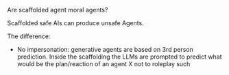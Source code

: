 Are scaffolded agent moral agents?

Scaffolded safe AIs can produce unsafe Agents. 

The difference: 
- No impersonation: generative agents are based on 3rd person prediction. Inside the scaffolding the LLMs are prompted to predict what would be the plan/reaction of an agent X not to roleplay such 
